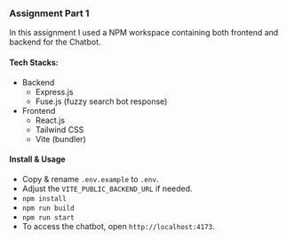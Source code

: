 ### Assignment Part 1

In this assignment I used a NPM workspace containing both frontend and backend for the Chatbot.

#### Tech Stacks:

- Backend
  - Express.js
  - Fuse.js (fuzzy search bot response)
- Frontend
  - React.js
  - Tailwind CSS
  - Vite (bundler)

#### Install & Usage

- Copy & rename `.env.example` to `.env`.
- Adjust the `VITE_PUBLIC_BACKEND_URL` if needed.
- `npm install`
- `npm run build`
- `npm run start`
- To access the chatbot, open `http://localhost:4173`.
